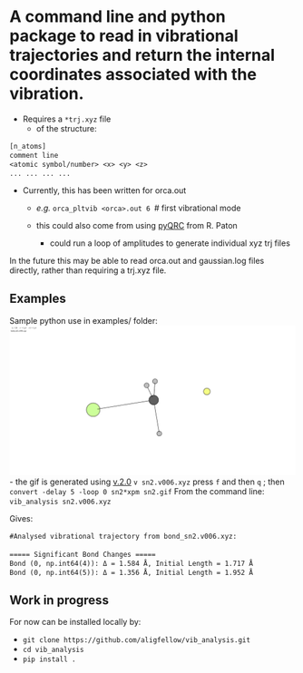 # A command line and python package to read in vibrational trajectories and return the internal coordinates associated with the vibration.

- Requires a ```*trj.xyz``` file
  - of the structure:
```
[n_atoms]
comment line
<atomic symbol/number> <x> <y> <z>
... ... ... ... 
```
- Currently, this has been written for orca.out
  - _e.g._ ```orca_pltvib <orca>.out 6 ```# first vibrational mode
  - this could also come from using [pyQRC](https://github.com/patonlab/pyQRC) from R. Paton
  
     - could run a loop of amplitudes to generate individual xyz trj files
     
In the future this may be able to read orca.out and gaussian.log files directly, rather than requiring a trj.xyz file.

## Examples 
Sample python use in examples/ folder:
![sn2 imaginary mode](images/sn2.gif)
    - the gif is generated using [v.2.0](https://github.com/briling/v) ```v sn2.v006.xyz``` press `f` and then `q` ; then ```convert -delay 5 -loop 0 sn2*xpm sn2.gif```
From the command line:
  ``` vib_analysis sn2.v006.xyz ```

Gives:
```
#Analysed vibrational trajectory from bond_sn2.v006.xyz:

===== Significant Bond Changes =====
Bond (0, np.int64(4)): Δ = 1.584 Å, Initial Length = 1.717 Å
Bond (0, np.int64(5)): Δ = 1.356 Å, Initial Length = 1.952 Å
```

## Work in progress
For now can be installed locally by:
- ```git clone https://github.com/aligfellow/vib_analysis.git```
- ```cd vib_analysis```
- ```pip install .```
